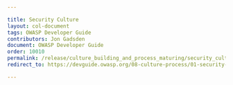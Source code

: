 ```yaml
---

title: Security Culture
layout: col-document
tags: OWASP Developer Guide
contributors: Jon Gadsden
document: OWASP Developer Guide
order: 10010
permalink: /release/culture_building_and_process_maturing/security_culture/
redirect_to: https://devguide.owasp.org/08-culture-process/01-security-culture/

---
```


